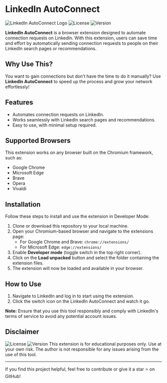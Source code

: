 # LinkedIn AutoConnect
![LinkedIn AutoConnect Logo](https://imgur.com/gallery/linkedin-autoconnect-D93HG3D)
![License](https://img.shields.io/badge/license-MIT-green)
![Version](https://img.shields.io/badge/version-1.0-blue)

**LinkedIn AutoConnect** is a browser extension designed to automate connection requests on LinkedIn. With this extension, users can save time and effort by automatically sending connection requests to people on their LinkedIn search pages or recommendations.

## Why Use This?

You want to gain connections but don’t have the time to do it manually? Use **LinkedIn AutoConnect** to speed up the process and grow your network effortlessly!

## Features

- Automates connection requests on LinkedIn.
- Works seamlessly with LinkedIn search pages and recommendations.
- Easy to use, with minimal setup required.

## Supported Browsers

This extension works on any browser built on the Chromium framework, such as:

- Google Chrome
- Microsoft Edge
- Brave
- Opera
- Vivaldi

## Installation

Follow these steps to install and use the extension in Developer Mode:

1. Clone or download this repository to your local machine.
2. Open your Chromium-based browser and navigate to the extensions page:
   - For Google Chrome and Brave: `chrome://extensions/`
   - For Microsoft Edge: `edge://extensions/`
3. Enable **Developer mode** (toggle switch in the top right corner).
4. Click on the **Load unpacked** button and select the folder containing the extension files.
5. The extension will now be loaded and available in your browser.

## How to Use

1. Navigate to LinkedIn and log in to start using the extension.
2. Click the switch icon on the LinkedIn AutoConnect and watch it go.

**Note:** Ensure that you use this tool responsibly and comply with LinkedIn's terms of service to avoid any potential account issues.

## Disclaimer

![License](https://img.shields.io/badge/license-MIT-green)
![Version](https://img.shields.io/badge/version-1.0-blue)
This extension is for educational purposes only. Use at your own risk. The author is not responsible for any issues arising from the use of this tool.

---

If you find this project helpful, feel free to contribute or give it a star ⭐ on GitHub!
